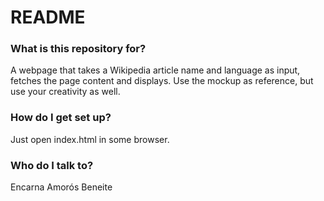 # README #


### What is this repository for? ###

A webpage that takes a Wikipedia article name and language as input, fetches the
page content and displays. Use the mockup as reference, but use your creativity as well.

### How do I get set up? ###

Just open index.html in some browser.

### Who do I talk to? ###

Encarna Amorós Beneite